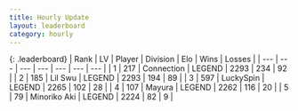 ```yaml
---
title: Hourly Update
layout: leaderboard
category: hourly
---
```


{: .leaderboard}
| Rank | LV | Player | Division | Elo | Wins | Losses |
| --- | --- | --- | --- | --- | --- | --- |
| <span data-change="0">1</span> | 217 | <span title="ID: 539711">Connection</span> | LEGEND | <span data-change="7">2293</span> | <span data-change="4">234</span> | <span data-change="1">92</span> |
| <span data-change="0">2</span> | 185 | <span title="ID: 468342">Lil Swu</span> | LEGEND | <span data-change="7">2293</span> | <span data-change="1">194</span> | <span data-change="0">89</span> |
| <span data-change="0">3</span> | 597 | <span title="ID: 498412">LuckySpin</span> | LEGEND | <span data-change="0">2265</span> | <span data-change="0">102</span> | <span data-change="0">28</span> |
| <span data-change="0">4</span> | 107 | <span title="ID: 381526">Mayura</span> | LEGEND | <span data-change="9">2262</span> | <span data-change="2">116</span> | <span data-change="0">20</span> |
| <span data-change="0">5</span> | 79 | <span title="ID: 456466">Minoriko Aki</span> | LEGEND | <span data-change="0">2224</span> | <span data-change="0">82</span> | <span data-change="0">9</span> |
